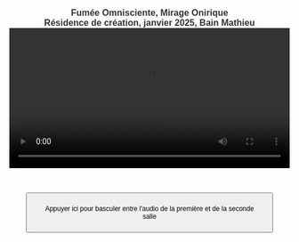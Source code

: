 <html lang="fr">
<head>
<meta charset="UTF-8">
<meta name="viewport" content="width=device-width, initial-scale=1.0">
<title>Félix-Antoine Coutu</title>
<style>
   body {
       font-family: Arial, sans-serif;
       text-align: center;
       padding: 16px;
   }
   video {
       width: 100%;
       max-width: 2000px;
   }
   button {
       margin: 30px;
       padding: 20px;
       font-size: 12px;
   }
   /* Changer la taille de la police pour les titres */
   h1 {
      font-size: 16px !important;  /* Ajuste la taille ici comme tu le souhaites */
      font-weight: bold;
      color: #333;  /* Facultatif : change la couleur si nécessaire */
      margin: 0;  /* Empêche les marges par défaut entre les h1 */
      border: none;  /* Enlève les bordures */
   }
   /* Si tu veux ajouter des espacements spécifiques entre les deux titres */
   .titre-1 {
      margin-bottom: 0px;  /* Ajoute un espace après le premier titre */
   }
</style>
</head>
<body>

<!-- Premier titre avec une classe pour un espacement -->
<h1 class="titre-1">Fumée Omnisciente, Mirage Onirique</h1>

<!-- Deuxième titre, sans classe spécifique, donc prendra les mêmes styles -->
<h1>Résidence de création, janvier 2025, Bain Mathieu</h1>

<!-- Vidéo divisée en deux (les deux salles) -->
<video id="video" controls autoplay>
   <source src="https://dl.dropboxusercontent.com/scl/fi/vn856dku4ckgm35azhbz1/Fumee-Omnisciente-Mirage-Onirique02.mp4?rlkey=khuru1f6c5woeclemz1ai9rlz&st=pksoqe29&raw=1" type="video/mp4">    
   Votre navigateur ne prend pas en charge la vidéo HTML5.
</video>

<!-- Pistes audio -->
<audio id="audioSalle1" loop>
   <source src="https://www.dropbox.com/scl/fi/5y2aka0keombw6ha0ltg4/FOMO_Audio_Perfo-res-Bain-Mathieu.wav?rlkey=bjy3ssu3mofyg2m5jgvbvwmgl&st=9brcjj0g&raw=1" type="audio/wav">
   Votre navigateur ne prend pas en charge l'audio.
</audio>
<audio id="audioSalle2" loop>
   <source src="audio_salle2.mp3" type="audio/mp3">
   Votre navigateur ne prend pas en charge l'audio.
</audio>

<!-- Boutons de contrôle -->
<button id="btnBascule">Appuyer ici pour basculer entre l'audio de la première et de la seconde salle</button>

  <!-- Script JavaScript intégré -->
  <script>
     var audioSalle1 = document.getElementById("audioSalle1");
     var audioSalle2 = document.getElementById("audioSalle2");
     var video = document.getElementById("video");
  
     var audioActif = null;  // Variable pour mémoriser l'audio actif
  
     // Lors du démarrage de la vidéo
     video.addEventListener("play", function() {
         audioSalle1.play();
         audioSalle2.play();
         audioSalle1.muted = true;  // D'abord, on mute l'audio de la salle 1
         audioActif = audioSalle2;  // Mémoriser l'audio actif (Salle 2)
     });
  
     // Lors de la mise en pause de la vidéo
     video.addEventListener("pause", function() {
         // Mémoriser l'audio actif au moment de la pause
         if (!audioSalle1.muted) {
             audioActif = audioSalle1;
         } else {
             audioActif = audioSalle2;
         }
  
         // Mettre les deux audios en pause
         audioSalle1.pause();
         audioSalle2.pause();
     });
  
     // Lors de la reprise de la vidéo après une pause
     video.addEventListener("play", function() {
         if (audioActif) {
             audioActif.play();  // Reprendre l'audio actif
             audioActif.currentTime = video.currentTime;  // Synchroniser l'audio avec la vidéo
         }
     });
  </script>
</body>
</html>
